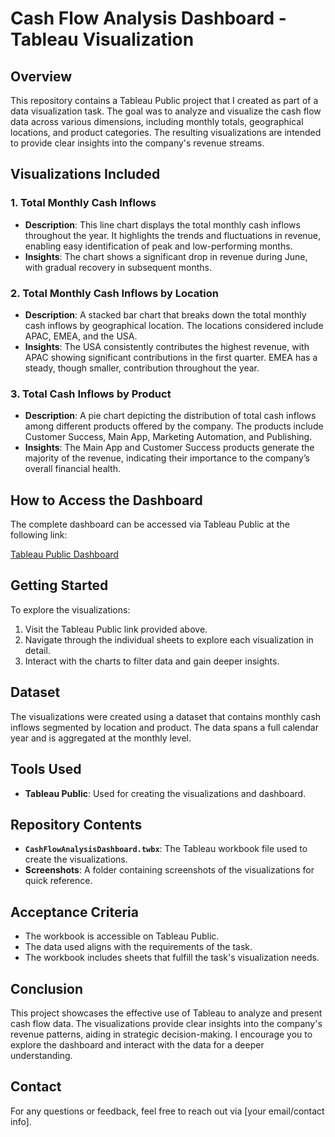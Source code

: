 
# Cash Flow Analysis Dashboard - Tableau Visualization

## Overview

This repository contains a Tableau Public project that I created as part of a data visualization task. The goal was to analyze and visualize the cash flow data across various dimensions, including monthly totals, geographical locations, and product categories. The resulting visualizations are intended to provide clear insights into the company's revenue streams.

## Visualizations Included

### 1. **Total Monthly Cash Inflows**
   - **Description**: This line chart displays the total monthly cash inflows throughout the year. It highlights the trends and fluctuations in revenue, enabling easy identification of peak and low-performing months.
   - **Insights**: The chart shows a significant drop in revenue during June, with gradual recovery in subsequent months.

### 2. **Total Monthly Cash Inflows by Location**
   - **Description**: A stacked bar chart that breaks down the total monthly cash inflows by geographical location. The locations considered include APAC, EMEA, and the USA.
   - **Insights**: The USA consistently contributes the highest revenue, with APAC showing significant contributions in the first quarter. EMEA has a steady, though smaller, contribution throughout the year.

### 3. **Total Cash Inflows by Product**
   - **Description**: A pie chart depicting the distribution of total cash inflows among different products offered by the company. The products include Customer Success, Main App, Marketing Automation, and Publishing.
   - **Insights**: The Main App and Customer Success products generate the majority of the revenue, indicating their importance to the company’s overall financial health.

## How to Access the Dashboard

The complete dashboard can be accessed via Tableau Public at the following link:

[Tableau Public Dashboard](https://public.tableau.com/app/profile/dominik.kwiecie./viz/CashFlowAnalysisDashboard-TableauVisualization/TotalCashInflowsbyProduct?publish=yes)

## Getting Started

To explore the visualizations:

1. Visit the Tableau Public link provided above.
2. Navigate through the individual sheets to explore each visualization in detail.
3. Interact with the charts to filter data and gain deeper insights.

## Dataset

The visualizations were created using a dataset that contains monthly cash inflows segmented by location and product. The data spans a full calendar year and is aggregated at the monthly level.

## Tools Used

- **Tableau Public**: Used for creating the visualizations and dashboard.

## Repository Contents

- **`CashFlowAnalysisDashboard.twbx`**: The Tableau workbook file used to create the visualizations.
- **Screenshots**: A folder containing screenshots of the visualizations for quick reference.

## Acceptance Criteria

- The workbook is accessible on Tableau Public.
- The data used aligns with the requirements of the task.
- The workbook includes sheets that fulfill the task's visualization needs.

## Conclusion

This project showcases the effective use of Tableau to analyze and present cash flow data. The visualizations provide clear insights into the company's revenue patterns, aiding in strategic decision-making. I encourage you to explore the dashboard and interact with the data for a deeper understanding.

## Contact

For any questions or feedback, feel free to reach out via [your email/contact info].
